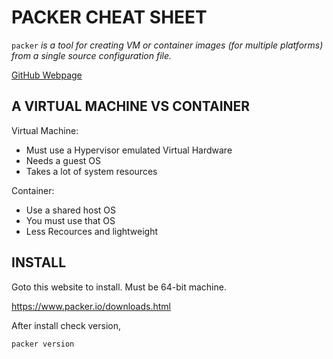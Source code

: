 # PACKER CHEAT SHEET

`packer` _is a tool for creating VM or container images (for multiple platforms)
from a single source configuration file._

[GitHub Webpage](https://jeffdecola.github.io/my-cheat-sheets/)

## A VIRTUAL MACHINE VS CONTAINER

Virtual Machine:

* Must use a Hypervisor emulated Virtual Hardware
* Needs a guest OS
* Takes a lot of system resources

Container:

* Use a shared host OS
* You must use that OS
* Less Recources and lightweight

## INSTALL

Goto this website to install.  Must be 64-bit machine.

https://www.packer.io/downloads.html

After install check version,

```bash
packer version
```
